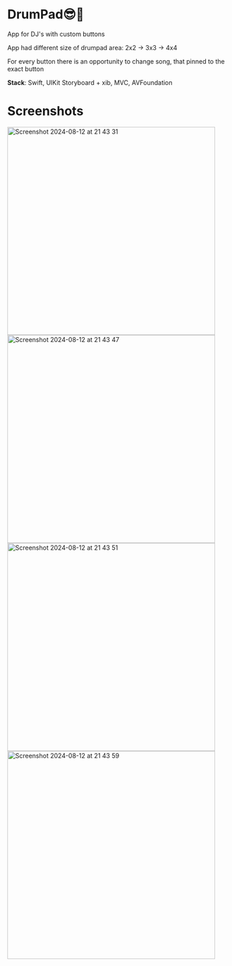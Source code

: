 <h1>DrumPad😎🪩</h1> 

App for DJ's with custom buttons

App had different size of drumpad area: 2x2 -> 3x3 -> 4x4

For every button there is an opportunity to change song, that pinned to the exact button

<b>Stack</b>: Swift, UIKit Storyboard + xib, MVC, AVFoundation

<h1>Screenshots</h1>

<img width="471" alt="Screenshot 2024-08-12 at 21 43 31" src="https://github.com/user-attachments/assets/7be03c17-8d32-4a27-9fe5-14ac57dcb81a">
<img width="471" alt="Screenshot 2024-08-12 at 21 43 47" src="https://github.com/user-attachments/assets/40b3efe4-67be-4a57-b2b8-97c429c82eba">
<img width="471" alt="Screenshot 2024-08-12 at 21 43 51" src="https://github.com/user-attachments/assets/87cd1304-2bd0-4a1d-a285-9f961c8a2a57">
<img width="471" alt="Screenshot 2024-08-12 at 21 43 59" src="https://github.com/user-attachments/assets/59d599a1-1640-47cc-89ac-3df9a337a120">





